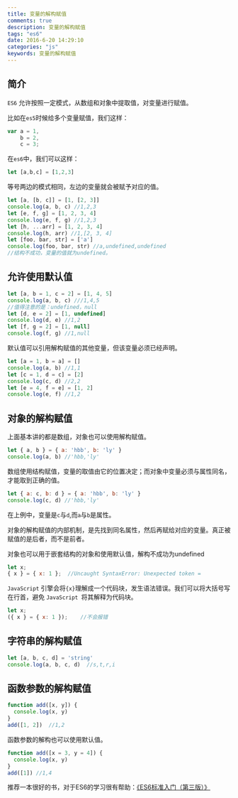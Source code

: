 ```yaml
---
title: 变量的解构赋值
comments: true
description: 变量的解构赋值
tags: "es6"
date: 2016-6-20 14:29:10
categories: "js"
keywords: 变量的解构赋值
---
```

## 简介

`ES6` 允许按照一定模式，从数组和对象中提取值，对变量进行赋值。

比如在`es5`时候给多个变量赋值，我们这样：

```js
var a = 1,
    b = 2,
    c = 3;
```
在`es6`中，我们可以这样：

```js
let [a,b,c] = [1,2,3]
```

等号两边的模式相同，左边的变量就会被赋予对应的值。

```js
let [a, [b, c]] = [1, [2, 3]]
console.log(a, b, c) //1,2,3
let [e, f, g] = [1, 2, 3, 4]
console.log(e, f, g) //1,2,3
let [h, ...arr] = [1, 2, 3, 4]
console.log(h, arr) //1,[2, 3, 4]
let [foo, bar, str] = ['a']
console.log(foo, bar, str) //a,undefined,undefined
//结构不成功，变量的值就为undefined。
```
## 允许使用默认值

```js
let [a, b = 1, c = 2] = [1, 4, 5]
console.log(a, b, c) ///1,4,5
//值得注意的是：undefined，null
let [d, e = 2] = [1, undefined]
console.log(d, e) //1,2
let [f, g = 2] = [1, null]
console.log(f, g) //1,null
```
默认值可以引用解构赋值的其他变量，但该变量必须已经声明。

```js
let [a = 1, b = a] = []
console.log(a, b) //1,1
let [c = 1, d = c] = [2]
console.log(c, d) //2,2
let [e = 4, f = e] = [1, 2]
console.log(e, f) //1,2
```

## 对象的解构赋值

上面基本讲的都是数组，对象也可以使用解构赋值。

```js
let { a, b } = { a: 'hbb', b: 'ly' }
console.log(a, b) //'hbb,'ly'
```

数组使用结构赋值，变量的取值由它的位置决定；而对象中变量必须与属性同名，才能取到正确的值。

```js
let { a: c, b: d } = { a: 'hbb', b: 'ly' }
console.log(c, d) //'hbb,'ly'
```

在上例中，变量是`c`与`d`,而`a`与`b`是属性。

对象的解构赋值的内部机制，是先找到同名属性，然后再赋给对应的变量。真正被赋值的是后者，而不是前者。

对象也可以用于嵌套结构的对象和使用默认值，解构不成功为undefined

```js
let x;
{ x } = { x: 1 };  //Uncaught SyntaxError: Unexpected token =
```

`JavaScript` 引擎会将`{x}`理解成一个代码块，发生语法错误。我们可以将大括号写在行首，避免 `JavaScript `将其解释为代码块。

```js
let x;
({ x } = { x: 1 });    //不会报错
```

## 字符串的解构赋值

```js
let [a, b, c, d] = 'string'
console.log(a, b, c, d)  //s,t,r,i
```

## 函数参数的解构赋值

```js
function add([x, y]) {
  console.log(x, y)
}
add([1, 2])  //1,2
```

函数参数的解构也可以使用默认值。

```js
function add([x = 3, y = 4]) {
  console.log(x, y)
}
add([1]) //1,4
```

推荐一本很好的书，对于ES6的学习很有帮助：[《ES6标准入门（第三版）》](http://es6.ruanyifeng.com/)

